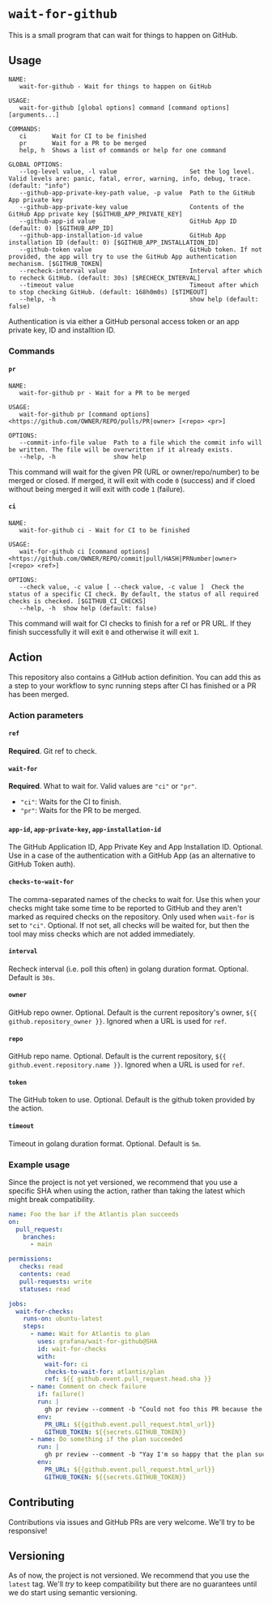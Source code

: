 # `wait-for-github`

This is a small program that can wait for things to happen on GitHub.

## Usage

```
NAME:
   wait-for-github - Wait for things to happen on GitHub

USAGE:
   wait-for-github [global options] command [command options] [arguments...]

COMMANDS:
   ci       Wait for CI to be finished
   pr       Wait for a PR to be merged
   help, h  Shows a list of commands or help for one command

GLOBAL OPTIONS:
   --log-level value, -l value                    Set the log level. Valid levels are: panic, fatal, error, warning, info, debug, trace. (default: "info")
   --github-app-private-key-path value, -p value  Path to the GitHub App private key
   --github-app-private-key value                 Contents of the GitHub App private key [$GITHUB_APP_PRIVATE_KEY]
   --github-app-id value                          GitHub App ID (default: 0) [$GITHUB_APP_ID]
   --github-app-installation-id value             GitHub App installation ID (default: 0) [$GITHUB_APP_INSTALLATION_ID]
   --github-token value                           GitHub token. If not provided, the app will try to use the GitHub App authentication mechanism. [$GITHUB_TOKEN]
   --recheck-interval value                       Interval after which to recheck GitHub. (default: 30s) [$RECHECK_INTERVAL]
   --timeout value                                Timeout after which to stop checking GitHub. (default: 168h0m0s) [$TIMEOUT]
   --help, -h                                     show help (default: false)
```

Authentication is via either a GitHub personal access token or an app private
key, ID and installtion ID.

### Commands

#### `pr`

```
NAME:
   wait-for-github pr - Wait for a PR to be merged

USAGE:
   wait-for-github pr [command options] <https://github.com/OWNER/REPO/pulls/PR|owner> [<repo> <pr>]

OPTIONS:
   --commit-info-file value  Path to a file which the commit info will be written. The file will be overwritten if it already exists.
   --help, -h                show help
```

This command will wait for the given PR (URL or owner/repo/number) to be merged
or closed. If merged, it will exit with code `0` (success) and if cloed without
being merged it will exit with code `1` (failure).

#### `ci`

```
NAME:
   wait-for-github ci - Wait for CI to be finished

USAGE:
   wait-for-github ci [command options] <https://github.com/OWNER/REPO/commit|pull/HASH|PRNumber|owner> [<repo> <ref>]

OPTIONS:
   --check value, -c value [ --check value, -c value ]  Check the status of a specific CI check. By default, the status of all required checks is checked. [$GITHUB_CI_CHECKS]
   --help, -h  show help (default: false)
```

This command will wait for CI checks to finish for a ref or PR URL. If they finish
successfully it will exit `0` and otherwise it will exit `1`.

## Action

This repository also contains a GitHub action definition. You can add this as a
step to your workflow to sync running steps after CI has finished or a PR has
been merged.


### Action parameters

#### `ref`

**Required**. Git ref to check.

#### `wait-for`

**Required**. What to wait for. Valid values are `"ci"` or `"pr"`.

- `"ci"`: Waits for the CI to finish. 
- `"pr"`: Waits for the PR to be merged.

#### `app-id`, `app-private-key`, `app-installation-id`

The GitHub Application ID, App Private Key and App Installation ID. Optional.
Use in a case of the authentication with a GitHub App (as an alternative to GitHub Token auth).

#### `checks-to-wait-for`

The comma-separated names of the checks to wait for. Use this when your checks
might take some time to be reported to GitHub and they aren't marked as required
checks on the repository. Only used when `wait-for` is set to `"ci"`. Optional.
If not set, all checks will be waited for, but then the tool may miss checks
which are not added immediately.

#### `interval`

Recheck interval (i.e. poll this often) in golang duration format. Optional.
Default is `30s`.

#### `owner`

GitHub repo owner. Optional. Default is the current repository's owner,
`${{ github.repository_owner }}`. Ignored when a URL is used for `ref`.

#### `repo`

GitHub repo name. Optional. Default is the current repository, 
`${{ github.event.repository.name }}`. Ignored when a URL is used for `ref`.

#### `token`

The GitHub token to use. Optional. Default is the github token provided by the
action.

#### `timeout`

Timeout in golang duration format. Optional. Default is `5m`.

### Example usage

Since the project is not yet versioned, we recommend that you use a specific SHA
when using the action, rather than taking the latest which might break
compatibility.

```yaml
name: Foo the bar if the Atlantis plan succeeds
on:
  pull_request:
    branches:
      - main

permissions:
   checks: read
   contents: read
   pull-requests: write
   statuses: read

jobs:
  wait-for-checks:
    runs-on: ubuntu-latest
    steps:
      - name: Wait for Atlantis to plan
        uses: grafana/wait-for-github@SHA
        id: wait-for-checks
        with:
          wait-for: ci
          checks-to-wait-for: atlantis/plan
          ref: ${{ github.event.pull_request.head.sha }}
      - name: Comment on check failure
        if: failure()
        run: |
          gh pr review --comment -b "Could not foo this PR because the Atlantis plan failed." "$PR_URL"
        env:
          PR_URL: ${{github.event.pull_request.html_url}}
          GITHUB_TOKEN: ${{secrets.GITHUB_TOKEN}}
      - name: Do something if the plan succeeded
        run: |
          gh pr review --comment -b "Yay I'm so happy that the plan succeeded!" "$PR_URL"
        env:
          PR_URL: ${{github.event.pull_request.html_url}}
          GITHUB_TOKEN: ${{secrets.GITHUB_TOKEN}}
```

## Contributing

Contributions via issues and GitHub PRs are very welcome. We'll try to be
responsive!

## Versioning

As of now, the project is not versioned. We recommend that you use the `latest`
tag. We'll _try_ to keep compatibility but there are no guarantees until we do
start using semantic versioning.
